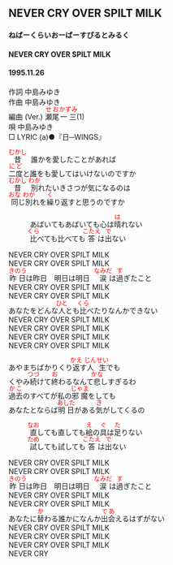 <style type="text/css">
	ruby{
	    ruby-position: over;
	}
	ruby > rt{font-size: 12px;color:red;}
	p{font:16px;font-size: '楷体'}
</style>
## NEVER CRY OVER SPILT MILK
#### ねばーくらいおーばーすぴるとみるく
#### NEVER CRY OVER SPILT MILK
#### 1995.11.26

作詞     中島みゆき　　　　　   
作曲      中島みゆき  　　　   
編曲 (Ver.) <ruby><rb>瀬尾</rb><rp>(</rp><rt>せお</rt><rp>)</rp></ruby><ruby><rb>一三</rb><rp>(</rp><rt>かずみ</rt><rp>)</rp></ruby>(1)　　　　    
唄     中島みゆき    
□ LYRIC (a)●『日─WINGS』   
   
<ruby><rb>昔</rb><rp>(</rp><rt>むかし</rt><rp>)</rp></ruby>　誰かを愛したことがあれば   
<ruby><rb>二度</rb><rp>(</rp><rt>にど</rt><rp>)</rp></ruby>と誰をも愛してはいけないのですか   
<ruby><rb>昔</rb><rp>(</rp><rt>むかし</rt><rp>)</rp></ruby>　<ruby><rb>別</rb><rp>(</rp><rt>わか</rt><rp>)</rp></ruby>れたいきさつが気になるのは   
<ruby><rb>同</rb><rp>(</rp><rt>おな</rt><rp>)</rp></ruby>じ<ruby><rb>別</rb><rp>(</rp><rt>わか</rt><rp>)</rp></ruby>れを<ruby><rb>繰</rb><rp>(</rp><rt>く</rt><rp>)</rp></ruby>り返すと思うのですか   
   
　　　あばいてもあばいても心は<ruby><rb>晴</rb><rp>(</rp><rt>は</rt><rp>)</rp></ruby>れない   
　　　<ruby><rb>比</rb><rp>(</rp><rt>くら</rt><rp>)</rp></ruby>べても比べても<ruby><rb>答</rb><rp>(</rp><rt>こたえ</rt><rp>)</rp></ruby>は<ruby><rb>出</rb><rp>(</rp><rt>で</rt><rp>)</rp></ruby>ない   
   
NEVER CRY OVER SPILT MILK   
NEVER CRY OVER SPILT MILK   
<ruby><rb>昨日</rb><rp>(</rp><rt>きのう</rt><rp>)</rp></ruby>は昨日　明日は明日　<ruby><rb>涙</rb><rp>(</rp><rt>なみだ</rt><rp>)</rp></ruby>は<ruby><rb>過</rb><rp>(</rp><rt>す</rt><rp>)</rp></ruby>ぎたこと   
NEVER CRY OVER SPILT MILK   
NEVER CRY OVER SPILT MILK   
あなたをどんな<ruby><rb>人</rb><rp>(</rp><rt>ひと</rt><rp>)</rp></ruby>とも<ruby><rb>比</rb><rp>(</rp><rt>くら</rt><rp>)</rp></ruby>べたりなんかできない   
NEVER CRY OVER SPILT MILK   
NEVER CRY OVER SPILT MILK   
NEVER CRY OVER SPILT MILK   
NEVER CRY OVER SPILT MILK   
   
あやまちばかりくり<ruby><rb>返</rb><rp>(</rp><rt>かえ</rt><rp>)</rp></ruby>す<ruby><rb>人生</rb><rp>(</rp><rt>じんせい</rt><rp>)</rp></ruby>でも   
くやみ<ruby><rb>続</rb><rp>(</rp><rt>つづ</rt><rp>)</rp></ruby>けて<ruby><rb>終</rb><rp>(</rp><rt>お</rt><rp>)</rp></ruby>わるなんて<ruby><rb>悲</rb><rp>(</rp><rt>かな</rt><rp>)</rp></ruby>しすぎるわ   
<ruby><rb>過去</rb><rp>(</rp><rt>かこ</rt><rp>)</rp></ruby>のすべてが私の<ruby><rb>邪魔</rb><rp>(</rp><rt>じゃま</rt><rp>)</rp></ruby>をしても   
あなたとならば<ruby><rb>明日</rb><rp>(</rp><rt>あした</rt><rp>)</rp></ruby>がある<ruby><rb>気</rb><rp>(</rp><rt>き</rt><rp>)</rp></ruby>がしてくるの   
   
　　　<ruby><rb>直</rb><rp>(</rp><rt>なお</rt><rp>)</rp></ruby>しても直しても<ruby><rb>絵</rb><rp>(</rp><rt>え</rt><rp>)</rp></ruby>の<ruby><rb>具</rb><rp>(</rp><rt>ぐ</rt><rp>)</rp></ruby>は<ruby><rb>足</rb><rp>(</rp><rt>た</rt><rp>)</rp></ruby>りない   
　　　<ruby><rb>試</rb><rp>(</rp><rt>ため</rt><rp>)</rp></ruby>しても試しても<ruby><rb>答</rb><rp>(</rp><rt>こたえ</rt><rp>)</rp></ruby>は<ruby><rb>出</rb><rp>(</rp><rt>で</rt><rp>)</rp></ruby>ない   
   
NEVER CRY OVER SPILT MILK   
NEVER CRY OVER SPILT MILK   
<ruby><rb>昨日</rb><rp>(</rp><rt>きのう</rt><rp>)</rp></ruby>は昨日　明日は明日　<ruby><rb>涙</rb><rp>(</rp><rt>なみだ</rt><rp>)</rp></ruby>は<ruby><rb>過</rb><rp>(</rp><rt>す</rt><rp>)</rp></ruby>ぎたこと   
NEVER CRY OVER SPILT MILK   
NEVER CRY OVER SPILT MILK   
あなたに<ruby><rb>替</rb><rp>(</rp><rt>か</rt><rp>)</rp></ruby>わる誰かになんか<ruby><rb>出会</rb><rp>(</rp><rt>であ</rt><rp>)</rp></ruby>えるはずがない   
NEVER CRY OVER SPILT MILK   
NEVER CRY OVER SPILT MILK   
NEVER CRY OVER SPILT MILK   
NEVER CRY   